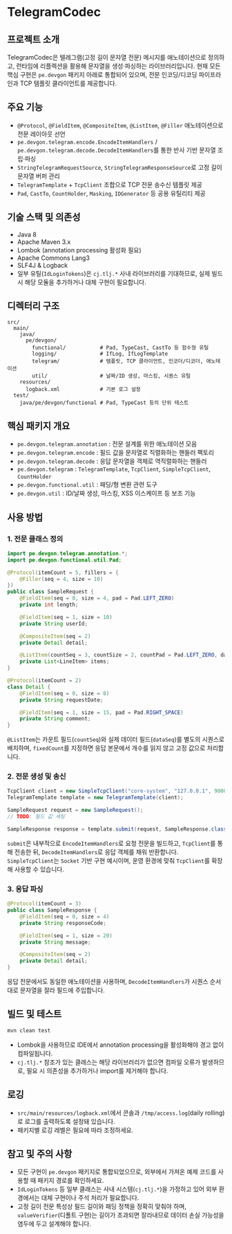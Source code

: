 # TelegramCodec

## 프로젝트 소개
TelegramCodec은 텔레그램(고정 길이 문자열 전문) 메시지를 애노테이션으로 정의하고, 런타임에 리플렉션을 활용해 문자열을 생성·파싱하는 라이브러리입니다. 현재 모든 핵심 구현은 `pe.devgon` 패키지 아래로 통합되어 있으며, 전문 인코딩/디코딩 파이프라인과 TCP 템플릿 클라이언트를 제공합니다.

## 주요 기능
- `@Protocol`, `@FieldItem`, `@CompositeItem`, `@ListItem`, `@Filler` 애노테이션으로 전문 레이아웃 선언
- `pe.devgon.telegram.encode.EncodeItemHandlers` / `pe.devgon.telegram.decode.DecodeItemHandlers`를 통한 반사 기반 문자열 조립·파싱
- `StringTelegramRequestSource`, `StringTelegramResponseSource`로 고정 길이 문자열 버퍼 관리
- `TelegramTemplate` + `TcpClient` 조합으로 TCP 전문 송수신 템플릿 제공
- `Pad`, `CastTo`, `CountHolder`, `Masking`, `IDGenerator` 등 공용 유틸리티 제공

## 기술 스택 및 의존성
- Java 8
- Apache Maven 3.x
- Lombok (annotation processing 활성화 필요)
- Apache Commons Lang3
- SLF4J & Logback
- 일부 유틸(`IdLoginTokens`)은 `cj.tlj.*` 사내 라이브러리를 기대하므로, 실제 빌드 시 해당 모듈을 추가하거나 대체 구현이 필요합니다.

## 디렉터리 구조
```
src/
  main/
    java/
      pe/devgon/
        functional/           # Pad, TypeCast, CastTo 등 함수형 유틸
        logging/              # IfLog, IfLogTemplate
        telegram/             # 템플릿, TCP 클라이언트, 인코더/디코더, 애노테이션
        util/                 # 날짜/ID 생성, 마스킹, 시퀀스 유틸
    resources/
      logback.xml             # 기본 로그 설정
  test/
    java/pe/devgon/functional # Pad, TypeCast 등의 단위 테스트
```

## 핵심 패키지 개요
- `pe.devgon.telegram.annotation` : 전문 설계를 위한 애노테이션 모음
- `pe.devgon.telegram.encode` : 필드 값을 문자열로 직렬화하는 핸들러 팩토리
- `pe.devgon.telegram.decode` : 응답 문자열을 객체로 역직렬화하는 핸들러
- `pe.devgon.telegram` : `TelegramTemplate`, `TcpClient`, `SimpleTcpClient`, `CountHolder`
- `pe.devgon.functional.util` : 패딩/형 변환 관련 도구
- `pe.devgon.util` : ID/날짜 생성, 마스킹, XSS 이스케이프 등 보조 기능

## 사용 방법
### 1. 전문 클래스 정의
```java
import pe.devgon.telegram.annotation.*;
import pe.devgon.functional.util.Pad;

@Protocol(itemCount = 5, fillers = {
    @Filler(seq = 4, size = 10)
})
public class SampleRequest {
    @FieldItem(seq = 0, size = 4, pad = Pad.LEFT_ZERO)
    private int length;

    @FieldItem(seq = 1, size = 10)
    private String userId;

    @CompositeItem(seq = 2)
    private Detail detail;

    @ListItem(countSeq = 3, countSize = 2, countPad = Pad.LEFT_ZERO, dataSeq = 4)
    private List<LineItem> items;
}

@Protocol(itemCount = 2)
class Detail {
    @FieldItem(seq = 0, size = 8)
    private String requestDate;

    @FieldItem(seq = 1, size = 15, pad = Pad.RIGHT_SPACE)
    private String comment;
}
```
`@ListItem`는 카운트 필드(`countSeq`)와 실제 데이터 필드(`dataSeq`)를 별도의 시퀀스로 배치하며, `fixedCount`를 지정하면 응답 본문에서 개수를 읽지 않고 고정 값으로 처리합니다.

### 2. 전문 생성 및 송신
```java
TcpClient client = new SimpleTcpClient("core-system", "127.0.0.1", 9000);
TelegramTemplate template = new TelegramTemplate(client);

SampleRequest request = new SampleRequest();
// TODO: 필드 값 세팅

SampleResponse response = template.submit(request, SampleResponse.class);
```
`submit`은 내부적으로 `EncodeItemHandlers`로 요청 전문을 빌드하고, `TcpClient`를 통해 전송한 뒤, `DecodeItemHandlers`로 응답 객체를 채워 반환합니다. `SimpleTcpClient`는 `Socket` 기반 구현 예시이며, 운영 환경에 맞춰 `TcpClient`를 확장해 사용할 수 있습니다.

### 3. 응답 파싱
```java
@Protocol(itemCount = 3)
public class SampleResponse {
    @FieldItem(seq = 0, size = 4)
    private String responseCode;

    @FieldItem(seq = 1, size = 20)
    private String message;

    @CompositeItem(seq = 2)
    private Detail detail;
}
```
응답 전문에서도 동일한 애노테이션을 사용하며, `DecodeItemHandlers`가 시퀀스 순서대로 문자열을 잘라 필드에 주입합니다.

## 빌드 및 테스트
```bash
mvn clean test
```
- Lombok을 사용하므로 IDE에서 annotation processing을 활성화해야 경고 없이 컴파일됩니다.
- `cj.tlj.*` 참조가 있는 클래스는 해당 라이브러리가 없으면 컴파일 오류가 발생하므로, 필요 시 의존성을 추가하거나 import를 제거해야 합니다.

## 로깅
- `src/main/resources/logback.xml`에서 콘솔과 `/tmp/access.log`(daily rolling)로 로그를 출력하도록 설정돼 있습니다.
- 패키지별 로깅 레벨은 필요에 따라 조정하세요.

## 참고 및 주의 사항
- 모든 구현이 `pe.devgon` 패키지로 통합되었으므로, 외부에서 가져온 예제 코드를 사용할 때 패키지 경로를 확인하세요.
- `IdLoginTokens` 등 일부 클래스는 사내 시스템(`cj.tlj.*`)을 가정하고 있어 외부 환경에서는 대체 구현이나 주석 처리가 필요합니다.
- 고정 길이 전문 특성상 필드 길이와 패딩 정책을 정확히 맞춰야 하며, `valueVerifier`(디폴트 구현)는 길이가 초과되면 잘라내므로 데이터 손실 가능성을 염두에 두고 설계해야 합니다.
